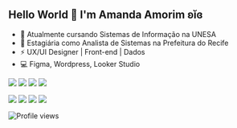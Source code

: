 ## Hello World 👋 I'm Amanda Amorim ʚĭɞ
- 🔭 Atualmente cursando Sistemas de Informação na UNESA
- 💼 Estagiária como Analista de Sistemas na Prefeitura do Recife
- ⚡ UX/UI Designer | Front-end | Dados
- 💻 Figma, Wordpress, Looker Studio
  
<a href="https://www.behance.net/amandavsamorim" target="_blank"><img src="https://img.shields.io/badge/-Behance-A995DA?style=for-the-badge&logo=behance&logoColor=white"></a>
<a href="https://drive.google.com/file/d/1SdoHyVHIJg9050ZXbDp4w02GIHPf0DIl/view?usp=sharing" target="_blank"><img src="https://img.shields.io/badge/Currículo-bf91f3?style=for-the-badge&logo=About.me&logoColor=white"></a>
<a href="https://www.figma.com/@amandavsamorim"><img src="https://img.shields.io/badge/Figma_community-bf91f3?style=for-the-badge&logo=figma&logoColor=white" target="_blank"></a>
<a href="https://www.linkedin.com/in/amandavsamorim" target="_blank"><img src="https://img.shields.io/badge/-LinkedIn-bf91f3?style=for-the-badge&logo=linkedin&logoColor=white" target="_blank"></a>

<div align="left">
<img height="142em" src="https://github-profile-summary-cards.vercel.app/api/cards/profile-details?username=amandavsadev&theme=tokyonight"/> 
<img height="142em" src="https://github-readme-stats.vercel.app/api?username=amandavsadev&show_icons=true&theme=tokyonight&include_all_commits=true&count_private=false&hide_border=true"/> <img height="142em" src="https://github-readme-stats.vercel.app/api/top-langs/?username=amandavsadev&layout=compact&langs_count=7&theme=tokyonight&hide_border=true"/> <img height="142em" src="https://github-readme-streak-stats.herokuapp.com/?user=amandavsadev&theme=tokyonight&hide_border=true">
<p align="left"> <img src="https://komarev.com/ghpvc/?username=amandavsadev&color=bf91f3" alt="Profile views"/></p>
</div>







<!--
<div align="center">
<img height="150em" src="https://github-profile-summary-cards.vercel.app/api/cards/profile-details?username=amandavsadev&theme=tokyonight"/> 
<img height="150em" src="https://github-readme-stats.vercel.app/api?username=amandavsadev&show_icons=true&theme=tokyonight&include_all_commits=true&count_private=false&hide_border=true"/> <img height="150em" src="https://github-readme-stats.vercel.app/api/top-langs/?username=amandavsadev&layout=compact&langs_count=7&theme=tokyonight&hide_border=true"/> <img height="150em" src="https://github-readme-streak-stats.herokuapp.com/?user=amandavsadev&theme=tokyonight&hide_border=true">

 ##
</div>
  
<div>
  <h3>Learning 🌱: </h3><img align="center" alt="Amanda-HTML" height="35" width="45" src="https://raw.githubusercontent.com/devicons/devicon/master/icons/html5/html5-original.svg">
  <img align="center" alt="Amanda-CSS" height="35" width="45" src="https://raw.githubusercontent.com/devicons/devicon/master/icons/css3/css3-original.svg">
  <img align="center" alt="Amanda-Js" height="35" width="45" src="https://cdn.jsdelivr.net/gh/devicons/devicon/icons/javascript/javascript-original.svg">
  <img align="center" alt="Amanda-Figma" height="35" width="45" src="https://raw.githubusercontent.com/devicons/devicon/master/icons/bootstrap/bootstrap-original.svg">
  <img align="center" alt="Amanda-Figma" height="35" width="45" src="https://raw.githubusercontent.com/devicons/devicon/master/icons/sass/sass-original.svg">
 <img align="center" alt="Amanda-Figma" height="35" width="45" src="https://raw.githubusercontent.com/devicons/devicon/master/icons/react/react-original.svg">
  <img align="center" alt="Amanda-git" height="35" width="45" src="https://cdn.jsdelivr.net/gh/devicons/devicon/icons/git/git-original.svg"> 
  <img align="right" alt="Amanda-Pic" height="170" src="https://tr.rbxcdn.com/30fc638f6285bdfe639403a54ddbff03/420/420/Image/Png">
</div>
  
##
 
<div>
  <a href="https://www.linkedin.com/in/amandaamorimdev" target="_blank"><img src="https://img.shields.io/badge/-LinkedIn-%230077B5?style=for-the-badge&logo=linkedin&logoColor=white" target="_blank"></a> 
  <a href = "https://amandavsadev.github.io/formValidacao-JS/form.html"><img src="https://img.shields.io/badge/Gmail-D14836?style=for-the-badge&logo=gmail&logoColor=white" target="_blank"></a>
  <a href="https://t.me/amandavsamorim"><img src="https://img.shields.io/badge/Telegram-2CA5E0?style=for-the-badge&logo=telegram&logoColor=white"></a>
  <a href="https://www.instagram.com/amandavsamorim/" target="_blank"><img src="https://img.shields.io/badge/Instagram-E4405F?style=for-the-badge&logo=instagram&logoColor=white"></a>
  <a href="https://drive.google.com/file/d/1IeWE0sKfysKd4X0DniYMuRoGDqVb6naX/view?usp=sharing" target="_blank"><img src="https://img.shields.io/badge/Currículo-blueviolet?style=for-the-badge"></a>
 <p align="left"> <img src="https://komarev.com/ghpvc/?username=amandavsadev&color=blueviolet" alt="Profile views"/></p>
</div>
